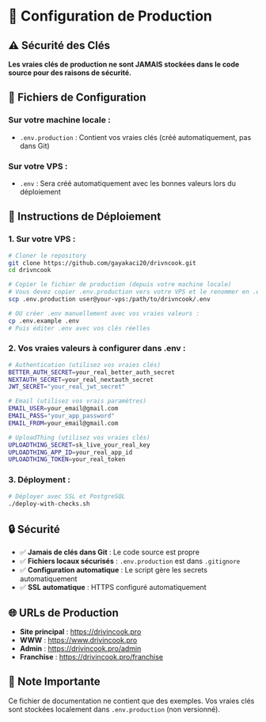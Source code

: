 # 🚀 Configuration de Production

## ⚠️ Sécurité des Clés

**Les vraies clés de production ne sont JAMAIS stockées dans le code source pour des raisons de sécurité.**

## 📁 Fichiers de Configuration

### Sur votre machine locale :
- `.env.production` : Contient vos vraies clés (créé automatiquement, pas dans Git)

### Sur votre VPS :
- `.env` : Sera créé automatiquement avec les bonnes valeurs lors du déploiement

## 🔧 Instructions de Déploiement

### 1. Sur votre VPS :

```bash
# Cloner le repository
git clone https://github.com/gayakaci20/drivncook.git
cd drivncook

# Copier le fichier de production (depuis votre machine locale)
# Vous devez copier .env.production vers votre VPS et le renommer en .env
scp .env.production user@your-vps:/path/to/drivncook/.env

# OU créer .env manuellement avec vos vraies valeurs :
cp .env.example .env
# Puis éditer .env avec vos clés réelles
```

### 2. Vos vraies valeurs à configurer dans .env :

```bash
# Authentication (utilisez vos vraies clés)
BETTER_AUTH_SECRET=your_real_better_auth_secret
NEXTAUTH_SECRET=your_real_nextauth_secret
JWT_SECRET="your_real_jwt_secret"

# Email (utilisez vos vrais paramètres)
EMAIL_USER=your_email@gmail.com
EMAIL_PASS="your_app_password"
EMAIL_FROM=your_email@gmail.com

# UploadThing (utilisez vos vraies clés)
UPLOADTHING_SECRET=sk_live_your_real_key
UPLOADTHING_APP_ID=your_real_app_id
UPLOADTHING_TOKEN=your_real_token
```

### 3. Déployment :

```bash
# Déployer avec SSL et PostgreSQL
./deploy-with-checks.sh
```

## 🔒 Sécurité

- ✅ **Jamais de clés dans Git** : Le code source est propre
- ✅ **Fichiers locaux sécurisés** : `.env.production` est dans `.gitignore`
- ✅ **Configuration automatique** : Le script gère les secrets automatiquement
- ✅ **SSL automatique** : HTTPS configuré automatiquement

## 🌐 URLs de Production

- **Site principal** : https://drivincook.pro
- **WWW** : https://www.drivincook.pro
- **Admin** : https://drivincook.pro/admin
- **Franchise** : https://drivincook.pro/franchise

## 📝 Note Importante

Ce fichier de documentation ne contient que des exemples. 
Vos vraies clés sont stockées localement dans `.env.production` (non versionné).
